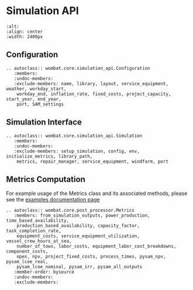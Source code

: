 # Simulation API

```{image} ../images/simulation_api.svg
:alt:
:align: center
:width: 2400px
```

## Configuration
```{eval-rst}
.. autoclass:: wombat.core.simulation_api.Configuration
   :members:
   :undoc-members:
   :exclude-members: name, library, layout, service_equipment, weather, workday_start,
    workday_end, inflation_rate, fixed_costs, project_capacity, start_year, end_year,
    port, SAM_settings
```

## Simulation Interface
```{eval-rst}
.. autoclass:: wombat.core.simulation_api.Simulation
   :members:
   :undoc-members:
   :exclude-members: setup_simulation, config, env, initialize_metrics, library_path,
    metrics, repair_manager, service_equipment, windfarm, port
```


## Metrics Computation
For example usage of the Metrics class and its associated methods, please see the [examples documentation page](../examples/metrics_demonstration)
```{eval-rst}
.. autoclass:: wombat.core.post_processor.Metrics
   :members: from_simulation_outputs, power_production, time_based_availability,
    production_based_availability, capacity_factor, task_completion_rate,
    equipment_costs, service_equipment_utilization, vessel_crew_hours_at_sea,
    number_of_tows, labor_costs, equipment_labor_cost_breakdowns, component_costs,
    opex, npv, project_fixed_costs, process_times, pysam_npv, pysam_lcoe_real,
    pysam_lcoe_nominal, pysam_irr, pysam_all_outputs
   :member-order: bysource
   :undoc-members:
   :exclude-members:
```
